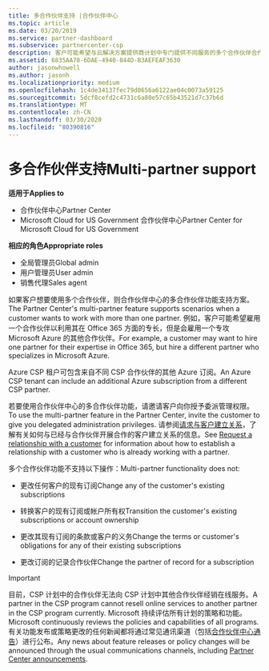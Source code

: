 ```yaml
---
title: 多合作伙伴支持 |合作伙伴中心
ms.topic: article
ms.date: 03/20/2019
ms.service: partner-dashboard
ms.subservice: partnercenter-csp
description: 客户可能希望与云解决方案提供商计划中专门提供不同服务的多个合作伙伴合作。
ms.assetid: 6835AA78-6DAE-4940-844D-B3AEFEAF3630
author: jasonwhowell
ms.author: jasonh
ms.localizationpriority: medium
ms.openlocfilehash: 1c4de34137fec79d0656a6122ae04c0073a59125
ms.sourcegitcommit: 5dcf8cefd2c4731c6a80e57c65b43521d7c37b6d
ms.translationtype: MT
ms.contentlocale: zh-CN
ms.lasthandoff: 03/30/2020
ms.locfileid: "80390816"
---
```

# <a name="multi-partner-support"></a><span data-ttu-id="2c616-103">多合作伙伴支持</span><span class="sxs-lookup"><span data-stu-id="2c616-103">Multi-partner support</span></span>

<span data-ttu-id="2c616-104">**适用于**</span><span class="sxs-lookup"><span data-stu-id="2c616-104">**Applies to**</span></span>

-  <span data-ttu-id="2c616-105">合作伙伴中心</span><span class="sxs-lookup"><span data-stu-id="2c616-105">Partner Center</span></span>
-  <span data-ttu-id="2c616-106">Microsoft Cloud for US Government 合作伙伴中心</span><span class="sxs-lookup"><span data-stu-id="2c616-106">Partner Center for Microsoft Cloud for US Government</span></span>

<span data-ttu-id="2c616-107">**相应的角色**</span><span class="sxs-lookup"><span data-stu-id="2c616-107">**Appropriate roles**</span></span>
-   <span data-ttu-id="2c616-108">全局管理员</span><span class="sxs-lookup"><span data-stu-id="2c616-108">Global admin</span></span>
-   <span data-ttu-id="2c616-109">用户管理员</span><span class="sxs-lookup"><span data-stu-id="2c616-109">User admin</span></span>
-   <span data-ttu-id="2c616-110">销售代理</span><span class="sxs-lookup"><span data-stu-id="2c616-110">Sales agent</span></span>

<span data-ttu-id="2c616-111">如果客户想要使用多个合作伙伴，则合作伙伴中心的多合作伙伴功能支持方案。</span><span class="sxs-lookup"><span data-stu-id="2c616-111">The Partner Center's multi-partner feature supports scenarios when a customer wants to work with more than one partner.</span></span> <span data-ttu-id="2c616-112">例如，客户可能希望雇用一个合作伙伴以利用其在 Office 365 方面的专长，但是会雇用一个专攻 Microsoft Azure 的其他合作伙伴。</span><span class="sxs-lookup"><span data-stu-id="2c616-112">For example, a customer may want to hire one partner for their expertise in Office 365, but hire a different partner who specializes in Microsoft Azure.</span></span> 

<span data-ttu-id="2c616-113">Azure CSP 租户可包含来自不同 CSP 合作伙伴的其他 Azure 订阅。</span><span class="sxs-lookup"><span data-stu-id="2c616-113">An Azure CSP tenant can include an additional Azure subscription from a different CSP partner.</span></span>

<span data-ttu-id="2c616-114">若要使用合作伙伴中心的多合作伙伴功能，请邀请客户向你授予委派管理权限。</span><span class="sxs-lookup"><span data-stu-id="2c616-114">To use the multi-partner feature in the Partner Center, invite the customer to give you delegated administration privileges.</span></span> <span data-ttu-id="2c616-115">请参阅[请求与客户建立关系](request-a-relationship-with-a-customer.md)，了解有关如何与已经与合作伙伴开展合作的客户建立关系的信息。</span><span class="sxs-lookup"><span data-stu-id="2c616-115">See [Request a relationship with a customer](request-a-relationship-with-a-customer.md) for information about how to establish a relationship with a customer who is already working with a partner.</span></span>

<span data-ttu-id="2c616-116">多个合作伙伴功能不支持以下操作：</span><span class="sxs-lookup"><span data-stu-id="2c616-116">Multi-partner functionality does not:</span></span>

- <span data-ttu-id="2c616-117">更改任何客户的现有订阅</span><span class="sxs-lookup"><span data-stu-id="2c616-117">Change any of the customer's existing subscriptions</span></span>

- <span data-ttu-id="2c616-118">转换客户的现有订阅或帐户所有权</span><span class="sxs-lookup"><span data-stu-id="2c616-118">Transition the customer's existing subscriptions or account ownership</span></span>

- <span data-ttu-id="2c616-119">更改其现有订阅的条款或客户的义务</span><span class="sxs-lookup"><span data-stu-id="2c616-119">Change the terms or customer's obligations for any of their existing subscriptions</span></span>

- <span data-ttu-id="2c616-120">更改订阅的记录合作伙伴</span><span class="sxs-lookup"><span data-stu-id="2c616-120">Change the partner of record for a subscription</span></span>

> [!IMPORTANT]  
> <span data-ttu-id="2c616-121">目前，CSP 计划中的合作伙伴无法向 CSP 计划中其他合作伙伴经销在线服务。</span><span class="sxs-lookup"><span data-stu-id="2c616-121">A partner in the CSP program cannot resell online services to another partner in the CSP program currently.</span></span> <span data-ttu-id="2c616-122">Microsoft 持续评估所有计划的策略和功能。</span><span class="sxs-lookup"><span data-stu-id="2c616-122">Microsoft continuously reviews the policies and capabilities of all programs.</span></span> <span data-ttu-id="2c616-123">有关功能发布或策略更改的任何新闻都将通过常见通讯渠道（包括[合作伙伴中心通告](https://partner.microsoft.com/pcv/announcements)）进行公布。</span><span class="sxs-lookup"><span data-stu-id="2c616-123">Any news about feature releases or policy changes will be announced through the usual communications channels, including [Partner Center announcements](https://partner.microsoft.com/pcv/announcements).</span></span>






